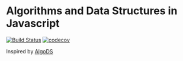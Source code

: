 # Algorithms and Data Structures in Javascript

[![Build Status](https://travis-ci.org/facebook-developer-circle-malang/algo-ds-js.svg?branch=master)](https://travis-ci.org/facebook-developer-circle-malang/algo-ds-js)
[![codecov](https://codecov.io/gh/facebook-developer-circle-malang/algo-ds-js/branch/master/graph/badge.svg)](https://codecov.io/gh/facebook-developer-circle-malang/algo-ds-js)

Inspired by [AlgoDS](https://github.com/sherxon/AlgoDS)
